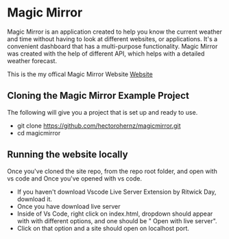 # Magic Mirror 

Magic Mirror is an application created to help you know the current weather and time without having to look at different websites, or applications. It's a convenient dashboard that has a multi-purpose functionality. Magic Mirror was created with the help of different API, which helps with a detailed weather forecast. 

This is the my offical Magic Mirror Website [Website](https://hectorohernz.github.io/magicmirror/)

## Cloning the Magic Mirror Example Project

The following will give you a project that is set up and ready to use.

- git clone  https://github.com/hectorohernz/magicmirror.git
- cd magicmirror

## Running the website locally
Once you've cloned the site repo, from the repo root folder, and open with vs code and Once you've opened with vs code. 

- If you haven't download Vscode Live Server Extension by Ritwick Day, download it.
- Once you have download live server
- Inside of Vs Code, right click on index.html, dropdown should appear with with different options,
and one should be " Open with live server".
- Click on that option and a site should open on localhost port.

